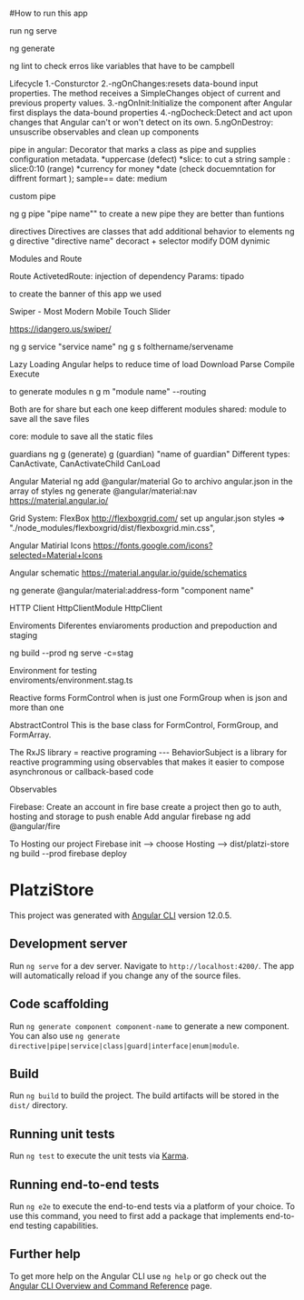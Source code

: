 #How to run this app

run ng serve

ng generate 

ng lint to check erros like variables that have to be campbell 

Lifecycle
1.-Consturctor
2.-ngOnChanges:resets data-bound input properties. The method receives a 
SimpleChanges object of current and previous property values.
3.-ngOnInit:Initialize the component after Angular first displays the data-bound properties 
4.-ngDocheck:Detect and act upon changes that Angular can't or won't detect on its own.
5.ngOnDestroy:  unsuscribe observables and clean up components

pipe in angular: 
Decorator that marks a class as pipe and supplies configuration metadata.
*uppercase (defect)
*slice: to cut a string sample : slice:0:10 (range) 
*currency for money
*date (check docuemntation for diffrent formart ); sample== date: medium

custom pipe

ng g pipe "pipe name"" to create a new pipe 
they are better than funtions 

directives
Directives are classes that add additional behavior to elements
ng g directive "directive name"
decoract + selector
modify DOM dynimic 

Modules and Route 

Route
ActivetedRoute: injection of dependency
Params: tipado 

to create the banner of this app we used 

Swiper - Most Modern Mobile Touch Slider

https://idangero.us/swiper/

ng g service "service name"
ng g s folthername/servename


Lazy Loading
Angular helps to reduce time of load 
Download 
Parse
Compile
Execute

to generate modules
n g m "module name" --routing

Both are for share but each one keep different modules 
shared: module to save all the save files 

core: module to save all the static files 

guardians
ng g (generate) g (guardian) "name of guardian"
Different types:
CanActivate,
CanActivateChild
CanLoad

Angular Material
ng add @angular/material
Go to archivo angular.json in the  array of styles
ng generate @angular/material:nav <component-name>
https://material.angular.io/

Grid System: FlexBox
http://flexboxgrid.com/
set up angular.json
styles => "./node_modules/flexboxgrid/dist/flexboxgrid.min.css",

Angular Matirial Icons
https://fonts.google.com/icons?selected=Material+Icons

Angular schematic
https://material.angular.io/guide/schematics

ng generate @angular/material:address-form "component name"

HTTP Client
HttpClientModule
HttpClient

Enviroments
Diferentes enviaroments 
production and prepoduction and staging 

ng build --prod
ng serve -c=stag

Environment for testing  
enviroments/environment.stag.ts

Reactive forms
FormControl when is just one
FormGroup when is json and more than one 

AbstractControl
This is the base class for FormControl, FormGroup, and FormArray.

The RxJS library =  reactive programing  --- BehaviorSubject
is a library for reactive programming using observables 
that makes it easier to compose asynchronous or callback-based code

Observables

Firebase:
Create an account in fire base 
create a project then go to auth, hosting and storage to push enable
Add angular firebase
ng add @angular/fire

To Hosting our project 
Firebase init --> choose Hosting --> dist/platzi-store
ng build --prod
firebase deploy



# PlatziStore

This project was generated with [Angular CLI](https://github.com/angular/angular-cli) version 12.0.5.

## Development server

Run `ng serve` for a dev server. Navigate to `http://localhost:4200/`. The app will automatically reload if you change any of the source files.

## Code scaffolding

Run `ng generate component component-name` to generate a new component. You can also use `ng generate directive|pipe|service|class|guard|interface|enum|module`.

## Build

Run `ng build` to build the project. The build artifacts will be stored in the `dist/` directory.

## Running unit tests

Run `ng test` to execute the unit tests via [Karma](https://karma-runner.github.io).

## Running end-to-end tests

Run `ng e2e` to execute the end-to-end tests via a platform of your choice. To use this command, you need to first add a package that implements end-to-end testing capabilities.

## Further help

To get more help on the Angular CLI use `ng help` or go check out the [Angular CLI Overview and Command Reference](https://angular.io/cli) page.
